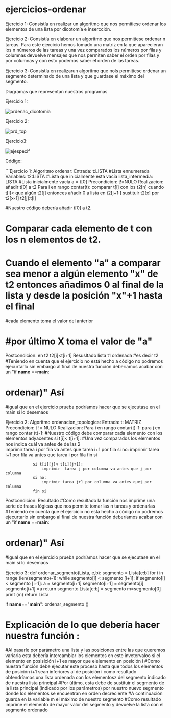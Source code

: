 # ejercicios-ordenar
Ejercicio 1: Consistía en realizar un algoritmo que nos permitiese ordenar los elementos de una lista por dicotomía e insercción.


Ejercicio 2: Consistía en elaborar un algoritmo que nos permitiese ordenar n tareas.
Para este ejercicio hemos tomado una matriz en la que aparecieran los n números de las tareas y una vez comparados los números por filas y columnas devuelve mensajes que nos permiten saber el orden por filas y por columnas y con esto podemos saber el orden de las tareas.


Ejercicio 3: Consistía en realizarun algoritmo que nols permitiese ordenar un segmento determinado de una lista y que guardase el máximo del segmento.

Diagramas que representan nuestros programas

Ejercicio 1:

![ordenac_dicotomia](https://user-images.githubusercontent.com/91721826/157718454-b86b604d-fb49-4fb5-82a5-5f82d93ac4d1.jpg)

Ejercicio 2:

![ord_top](https://user-images.githubusercontent.com/91721826/157718464-8cee2a19-a76f-4fdd-9e6f-2796f2828937.jpg)

Ejercicio3: 

![ejespecif](https://user-images.githubusercontent.com/91721826/157718485-10db580e-a14f-4543-a633-3a5c8759a123.jpg)

Código: 

´´´Ejercicio 1:
Algoritmo ordenar: 
Entrada: 
    t:LISTA #Lista ennumerada
Variables:
    t2:LISTA #Lista que inicialmente está vacía
    lista_intermedia: LISTA #Lista inicialmente vacía 
    a = t[0]
Precondicion: 
    t!=NULO
Realizacion:
    añadir t[0] a t2
    Para i en rango contar(t):
        comparar t[i] con los t2[n]
            cuando t[i]< que algún t2[j]
                entonces 
                    añadir 0 a lista 
                    en t2[j+1:] sustituir t2[x] por t2[x-1]
                    t2[j]:t[i]
                
#Nuestro código debería añadir t[0] a t2. 
# Comparar cada elemento de t con los n elementos de t2.
# Cuando el elemento "a" a comparar sea menor a algún elemento "x" de t2 entonces  añadimos 0 al final de la lista y desde la posición "x"+1 hasta el final
#cada elemento toma el valor del anterior 
# #por último X toma el valor de "a"
Postcondicion: 
en t2 t2[i]<t[i+1]
Resusltado lista t1 ordenada #es decir t2
#Teniendo en cuenta que el ejercicio no está hecho a código no podremos ejecurtarlo sin embargo al final de nuestra función deberíamos acabar con un "if __name__ ==__main__:
#                                                                                                                                                               ordenar)" Así
#igual que en el ejercicio prueba podríamos hacer que se ejecutase en el main si lo desemaos 

    
Ejercicio 2: 
Algoritmo ordenacion_topologica:
Entrada: 
    t: MATRIZ 
Precondicion:
    t != NULO 
Realizacion: 
    Para i en rango contar(t)-1: 
            para j en rango contar (t)-1:         #Nuestro código debe comparar cada elemento con los elementos adyacentes
               si t[i]< t[i+1]:                   #Una vez comparados los elementos nos indica cuál va antes de de las 2                                                
                    imprimir tarea i por fila va antes que tarea i+1 por fila
                si no:
                    imprimir tarea i+1 por fila va antes que tarea i por fila
                fin si 

                si t[i][j]< t[i][j+1]:
                    imprimir  tarea j por columna va antes que j por columna
                si no: 
                    imprimir tarea j+1 por columna va antes quej por columna 
                fin si 
Postcondicion:
Resultado #Como resultado la función nos imprime una serie de frases lógicas que nos permite tomar las n tareas y ordenarlas  
#Teniendo en cuenta que el ejercicio no está hecho a código no podremos ejecurtarlo sin embargo al final de nuestra función deberíamos acabar con un "if __name__ ==__main__:
#                                                                                                                                                               ordenar)" Así
#igual que en el ejercicio prueba podríamos hacer que se ejecutase en el main si lo desemaos 



Ejercicio 3:
def ordenar_segmento(Lista, e,b):
    segmento = Lista[e:b]
    for i in range (len(segmento)-1):
        while segmento[i] < segmento [i+1]:
            if segmento[i] < segmento [i+1]:
                a = segmento[i+1]
                segmento[i+1] = segmento[i]
                segmento[i+1] =a
            return segmento
    Lista[e:b] = segmento
    m=segmento[0]
    print (m)
    return Lista
    
if __name__=="__main__":
    ordenar_segmento ()
# Explicación de lo que debería hacer nuestra función : 
#Al pasarle por parámetro una lista y las posiciones entre las que queremos variarla esta debería intercambiar los elementos en este invetervaloo si el elemento en posisición i+1 es mayor que elelemento en posición i
#Como nuestra función debe ejecutar este proceso hasta que todos los elementos de posición i+1 sean inferiores al de posición i como resultado obtendríamos una lista ordenada con los  elementosz del segmento indicado de nuestra lista principal
#Por último, esta debe de sustituir el segmento de la lista principal (indicado por los parámetros) por nuestro nuevo segmento donde los elementos se encuentran en orden decreciente
#A continuación guarda en la variable m el máximo de nuestro segmento
#Como resultado imprime el elemento de mayor valor del segmento y devuelve la lista con el segmento ordenado 
